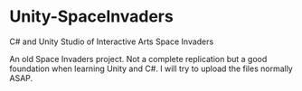 # Unity-SpaceInvaders
C# and Unity Studio of Interactive Arts Space Invaders 

An old Space Invaders project. Not a complete replication but a good foundation when learning Unity and C#.
I will try to upload the files normally ASAP.
